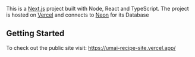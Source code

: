 This is a [Next.js](https://nextjs.org) project built with Node, React and TypeScript.
The project is hosted on [Vercel](https://vercel.com/) and connects to [Neon](https://neon.com) for its Database

## Getting Started
To check out the public site visit: https://umai-recipe-site.vercel.app/
